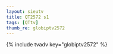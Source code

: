 ```yaml
--- 
layout: sieutv
title: QT2572 s1
tags: [QTtv]
thumb_re: globiptv2572
---
```

{% include tvadv key="globiptv2572" %} 
